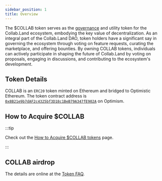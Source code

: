 ```yaml
---
sidebar_position: 1
title: Overview
---
```


The $COLLAB token serves as the [governance](../governance/contracts) and utility token for the Collab.Land ecosystem, embodying the key value of decentralization. As an integral part of the Collab.Land DAO, token holders have a significant say in governing the ecosystem through voting on feature requests, curating the marketplace, and offering bounties. By owning COLLAB tokens, individuals can actively participate in shaping the future of Collab.Land by voting on proposals, engaging in discussions, and contributing to the ecosystem's development.

## Token Details

COLLAB is an `ERC20` token minted on Ethereum and bridged to Optimistic Ethereum. The token contract address is [`0x8B21e9b7dAF2c4325bf3D18c1BeB79A347fE902A`](https://optimistic.etherscan.io/address/0x8b21e9b7daf2c4325bf3d18c1beb79a347fe902a) on Optimism.

## How to Acquire $COLLAB

:::tip

Check out the [How to Acquire $COLLAB tokens](../../help-docs/FAQ/collab-token.md#how-to-acquire-collab-tokens) page.

:::

## COLLAB airdrop

The details are online at the [Token FAQ](https://wagmi.collab.land/token-story).
